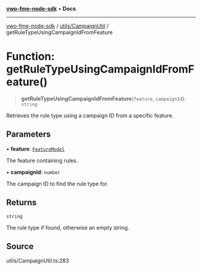 [**vwo-fme-node-sdk**](../../../README.md) • **Docs**

---

[vwo-fme-node-sdk](../../../modules.md) / [utils/CampaignUtil](../README.md) / getRuleTypeUsingCampaignIdFromFeature

# Function: getRuleTypeUsingCampaignIdFromFeature()

> **getRuleTypeUsingCampaignIdFromFeature**(`feature`, `campaignId`): `string`

Retrieves the rule type using a campaign ID from a specific feature.

## Parameters

• **feature**: [`FeatureModel`](../../../models/campaign/FeatureModel/classes/FeatureModel.md)

The feature containing rules.

• **campaignId**: `number`

The campaign ID to find the rule type for.

## Returns

`string`

The rule type if found, otherwise an empty string.

## Source

utils/CampaignUtil.ts:283
